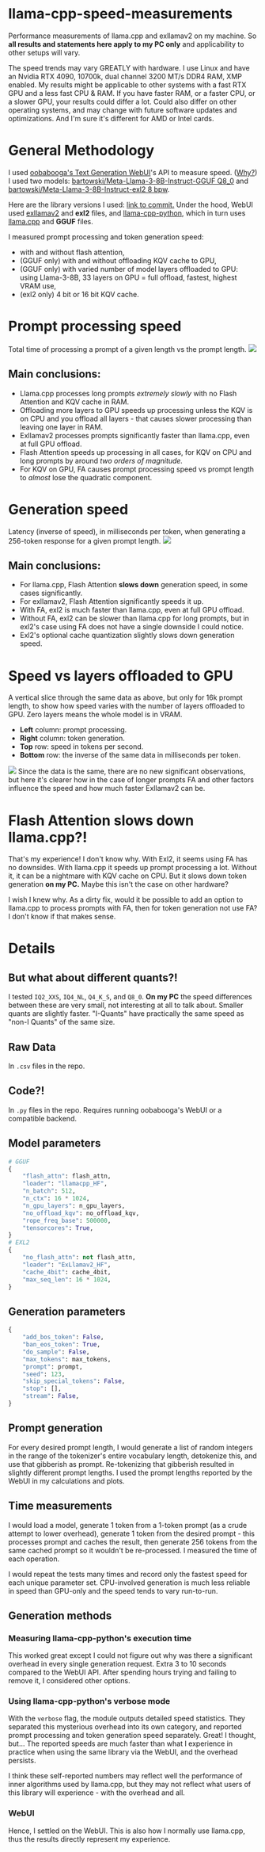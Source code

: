 # llama-cpp-speed-measurements
Performance measurements of llama.cpp and exllamav2 on my machine. So **all results and statements here apply to my PC only** and applicability to other setups will vary.

The speed trends may vary GREATLY with hardware. I use Linux and have an Nvidia RTX 4090, 10700k, dual channel 3200 MT/s DDR4 RAM, XMP enabled. My results might be applicable to other systems with a fast RTX GPU and a less fast CPU & RAM. If you have faster RAM, or a faster CPU, or a slower GPU, your results could differ a lot. Could also differ on other operating systems, and may change with future software updates and optimizations. And I'm sure it's different for AMD or Intel cards.

# General Methodology
I used [oobabooga's Text Generation WebUI](https://github.com/oobabooga/text-generation-webui)'s API to measure speed. ([Why?](#generation-methods))
I used two models: [bartowski/Meta-Llama-3-8B-Instruct-GGUF Q8_0](https://huggingface.co/bartowski/Meta-Llama-3-8B-Instruct-GGUF) and [bartowski/Meta-Llama-3-8B-Instruct-exl2 8 bpw](https://huggingface.co/bartowski/Meta-Llama-3-8B-Instruct-exl2).

Here are the library versions I used: [link to commit.](https://github.com/oobabooga/text-generation-webui/blob/bd7cc4234d0d2cc890c5e023f67741615c44484a/requirements.txt)
Under the hood, WebUI used [exllamav2](https://github.com/turboderp/exllamav2) and **exl2** files, and [llama-cpp-python](https://github.com/abetlen/llama-cpp-python), which in turn uses [llama.cpp](https://github.com/ggerganov/llama.cpp/) and **GGUF** files.

I measured prompt processing and token generation speed:
- with and without flash attention,
- (GGUF only) with and without offloading KQV cache to GPU,
- (GGUF only) with varied number of model layers offloaded to GPU: using Llama-3-8B, 33 layers on GPU = full offload, fastest, highest VRAM use,
- (exl2 only) 4 bit or 16 bit KQV cache.

# Prompt processing speed
Total time of processing a prompt of a given length vs the prompt length.
<img src="./plots/prompt_processing.svg">
## Main conclusions:
- Llama.cpp processes long prompts _extremely slowly_ with no Flash Attention and KQV cache in RAM.
- Offloading more layers to GPU speeds up processing unless the KQV is on CPU and you offload all layers - that causes slower processing than leaving one layer in RAM.
- Exllamav2 processes prompts significantly faster than llama.cpp, even at full GPU offload.
- Flash Attention speeds up processing in all cases, for KQV on CPU and long prompts by around _two orders of magnitude._
- For KQV on GPU, FA causes prompt processing speed vs prompt length to _almost_ lose the quadratic component.

# Generation speed
Latency (inverse of speed), in milliseconds per token, when generating a 256-token response for a given prompt length.
<img src="./plots/token_generation.svg">
## Main conclusions:
- For llama.cpp, Flash Attention **slows down** generation speed, in some cases significantly.
- For exllamav2, Flash Attention significantly speeds it up.
- With FA, exl2 is much faster than llama.cpp, even at full GPU offload.
- Without FA, exl2 can be slower than llama.cpp for long prompts, but in exl2's case using FA does not have a single downside I could notice.
- Exl2's optional cache quantization slightly slows down generation speed.

# Speed vs layers offloaded to GPU
A vertical slice through the same data as above, but only for 16k prompt length, to show how speed varies with the number of layers offloaded to GPU. Zero layers means the whole model is in VRAM.

- **Left** column: prompt processing.
- **Right** column: token generation.
- **Top** row: speed in tokens per second.
- **Bottom** row: the inverse of the same data in milliseconds per token.
<img src="./plots/offloaded_layers.svg">
Since the data is the same, there are no new significant observations, but here it's clearer how in the case of longer prompts FA and other factors influence the speed and how much faster Exllamav2 can be.

# Flash Attention slows down llama.cpp?!
That's my experience! I don't know why. With Exl2, it seems using FA has no downsides. With llama.cpp it speeds up prompt processing a lot. Without it, it can be a nightmare with KQV cache on CPU. But it slows down token generation **on my PC.** Maybe this isn't the case on other hardware?

I wish I knew why. As a dirty fix, would it be possible to add an option to llama.cpp to process prompts with FA, then for token generation not use FA? I don't know if that makes sense.

# Details
## But what about different quants?!
I tested `IQ2_XXS`, `IQ4_NL`, `Q4_K_S`, and `Q8_0`. **On my PC** the speed differences between these are very small, not interesting at all to talk about. Smaller quants are slightly faster. "I-Quants" have practically the same speed as "non-I Quants" of the same size.

## Raw Data
In `.csv` files in the repo.

## Code?!
In `.py` files in the repo. Requires running oobabooga's WebUI or a compatible backend.

## Model parameters
```py
# GGUF
{
    "flash_attn": flash_attn,
    "loader": "llamacpp_HF",
    "n_batch": 512,
    "n_ctx": 16 * 1024,
    "n_gpu_layers": n_gpu_layers,
    "no_offload_kqv": no_offload_kqv,
    "rope_freq_base": 500000,
    "tensorcores": True,
}
# EXL2
{
    "no_flash_attn": not flash_attn,
    "loader": "ExLlamav2_HF",
    "cache_4bit": cache_4bit,
    "max_seq_len": 16 * 1024,
}
```

## Generation parameters
```py
{
    "add_bos_token": False,
    "ban_eos_token": True,
    "do_sample": False,
    "max_tokens": max_tokens,
    "prompt": prompt,
    "seed": 123,
    "skip_special_tokens": False,
    "stop": [],
    "stream": False,
}
```

## Prompt generation
For every desired prompt length, I would generate a list of random integers in the range of the tokenizer's entire vocabulary length, detokenize this, and use that gibberish as prompt. Re-tokenizing that gibberish resulted in slightly different prompt lengths. I used the prompt lengths reported by the WebUI in my calculations and plots.

## Time measurements
I would load a model, generate 1 token from a 1-token prompt (as a crude attempt to lower overhead), generate 1 token from the desired prompt - this processes prompt and caches the result, then generate 256 tokens from the same cached prompt so it wouldn't be re-processed. I measured the time of each operation.

I would repeat the tests many times and record only the fastest speed for each unique parameter set. CPU-involved generation is much less reliable in speed than GPU-only and the speed tends to vary run-to-run.

## Generation methods
### Measuring llama-cpp-python's execution time
This worked great except I could not figure out why was there a significant overhead in every single generation request. Extra 3 to 10 seconds compared to the WebUI API. After spending hours trying and failing to remove it, I considered other options.
### Using llama-cpp-python's verbose mode
With the `verbose` flag, the module outputs detailed speed statistics. They separated this mysterious overhead into its own category, and reported prompt processing and token generation speed separately. Great! I thought, but... The reported speeds are much faster than what I experience in practice when using the same library via the WebUI, and the overhead persists.

I think these self-reported numbers may reflect well the performance of inner algorithms used by llama.cpp, but they may not reflect what users of this library will experience - with the overhead and all.
### WebUI
Hence, I settled on the WebUI. This is also how I normally use llama.cpp, thus the results directly represent my experience.
